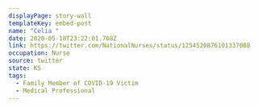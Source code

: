 ```yaml
---
displayPage: story-wall
templateKey: embed-post
name: "Celia "
date: 2020-05-18T23:22:01.768Z
link: https://twitter.com/NationalNurses/status/1254520876101337088
occupation: Nurse
source: twitter
state: KS
tags:
  - Family Member of COVID-19 Victim
  - Medical Professional
---
```

